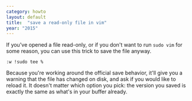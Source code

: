 ```yaml
---
category: howto
layout: default
title:  "save a read-only file in vim"
year: "2015"
---
```

If you've opened a file read-only, or if you don't want to run `sudo vim` for some reason, you can use this trick to save the file anyway.

    :w !sudo tee %

Because you're working around the official save behavior, it'll give you a warning that the file has changed on disk, and ask if you would like to reload it. It doesn't matter which option you pick: the version you saved is exactly the same as what's in your buffer already.
